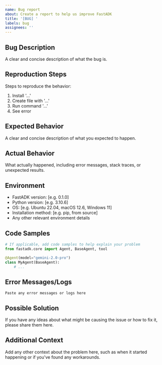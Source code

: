 ```yaml
---
name: Bug report
about: Create a report to help us improve FastADK
title: '[BUG] '
labels: bug
assignees: ''
---
```


## Bug Description

A clear and concise description of what the bug is.

## Reproduction Steps

Steps to reproduce the behavior:

1. Install '...'
2. Create file with '...'
3. Run command '...'
4. See error

## Expected Behavior

A clear and concise description of what you expected to happen.

## Actual Behavior

What actually happened, including error messages, stack traces, or unexpected results.

## Environment

- FastADK version: [e.g. 0.1.0]
- Python version: [e.g. 3.10.6]
- OS: [e.g. Ubuntu 22.04, macOS 12.6, Windows 11]
- Installation method: [e.g. pip, from source]
- Any other relevant environment details

## Code Samples

```python
# If applicable, add code samples to help explain your problem
from fastadk.core import Agent, BaseAgent, tool

@Agent(model="gemini-2.0-pro")
class MyAgent(BaseAgent):
    # ...
```

## Error Messages/Logs

```
Paste any error messages or logs here
```

## Possible Solution

If you have any ideas about what might be causing the issue or how to fix it, please share them here.

## Additional Context

Add any other context about the problem here, such as when it started happening or if you've found any workarounds.
